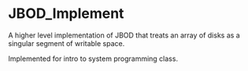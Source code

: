 # JBOD_Implement

A higher level implementation of JBOD that treats an array of disks as a singular segment of writable space. 

Implemented for intro to system programming class.
